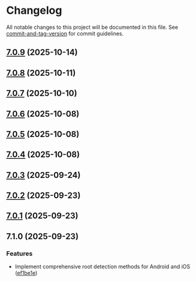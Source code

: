 # Changelog

All notable changes to this project will be documented in this file. See [commit-and-tag-version](https://github.com/absolute-version/commit-and-tag-version) for commit guidelines.

## [7.0.9](https://github.com/Cap-go/capacitor-is-root/compare/7.0.8...7.0.9) (2025-10-14)

## [7.0.8](https://github.com/Cap-go/capacitor-is-root/compare/7.0.7...7.0.8) (2025-10-11)

## [7.0.7](https://github.com/Cap-go/capacitor-is-root/compare/7.0.6...7.0.7) (2025-10-10)

## [7.0.6](https://github.com/Cap-go/capacitor-is-root/compare/7.0.5...7.0.6) (2025-10-08)

## [7.0.5](https://github.com/Cap-go/capacitor-is-root/compare/7.0.4...7.0.5) (2025-10-08)

## [7.0.4](https://github.com/Cap-go/capacitor-is-root/compare/7.0.3...7.0.4) (2025-10-08)

## [7.0.3](https://github.com/Cap-go/capacitor-is-root/compare/7.0.2...7.0.3) (2025-09-24)

## [7.0.2](https://github.com/Cap-go/capacitor-is-root/compare/7.0.1...7.0.2) (2025-09-23)

## [7.0.1](https://github.com/Cap-go/capacitor-is-root/compare/7.1.0...7.0.1) (2025-09-23)

## 7.1.0 (2025-09-23)


### Features

* Implement comprehensive root detection methods for Android and iOS ([ef1be1e](https://github.com/Cap-go/capacitor-is-root/commit/ef1be1e95ea777ec3ef0b625a52158b813ddd507))
